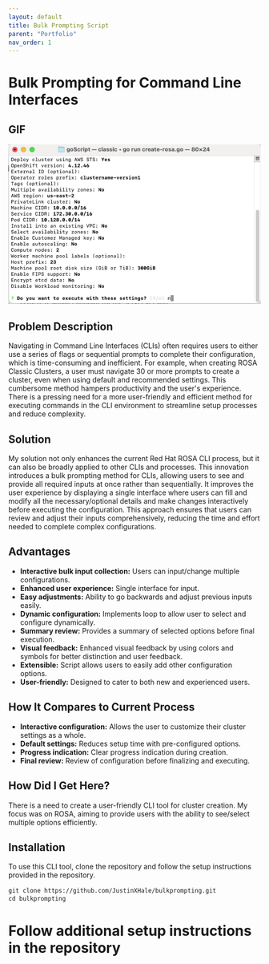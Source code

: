 ```yaml
---
layout: default
title: Bulk Prompting Script
parent: "Portfolio"
nav_order: 1
---
```


# Bulk Prompting for Command Line Interfaces

## GIF
![Bulk Prompting Demo Gif](/portfolio/bulk-prompting-script/assets/july31-readme-gif.gif)

## Problem Description

Navigating in Command Line Interfaces (CLIs) often requires users to either use a series of flags or sequential prompts to complete their configuration, which is time-consuming and inefficient. For example, when creating ROSA Classic Clusters, a user must navigate 30 or more prompts to create a cluster, even when using default and recommended settings. This cumbersome method hampers productivity and the user's experience. There is a pressing need for a more user-friendly and efficient method for executing commands in the CLI environment to streamline setup processes and reduce complexity.

## Solution

My solution not only enhances the current Red Hat ROSA CLI process, but it can also be broadly applied to other CLIs and processes. This innovation introduces a bulk prompting method for CLIs, allowing users to see and provide all required inputs at once rather than sequentially. It improves the user experience by displaying a single interface where users can fill and modify all the necessary/optional details and make changes interactively before executing the configuration. This approach ensures that users can review and adjust their inputs comprehensively, reducing the time and effort needed to complete complex configurations.

## Advantages

- **Interactive bulk input collection:** Users can input/change multiple configurations.
- **Enhanced user experience:** Single interface for input.
- **Easy adjustments:** Ability to go backwards and adjust previous inputs easily.
- **Dynamic configuration:** Implements loop to allow user to select and configure dynamically.
- **Summary review:** Provides a summary of selected options before final execution.
- **Visual feedback:** Enhanced visual feedback by using colors and symbols for better distinction and user feedback.
- **Extensible:** Script allows users to easily add other configuration options.
- **User-friendly:** Designed to cater to both new and experienced users.

## How It Compares to Current Process

- **Interactive configuration:** Allows the user to customize their cluster settings as a whole.
- **Default settings:** Reduces setup time with pre-configured options.
- **Progress indication:** Clear progress indication during creation.
- **Final review:** Review of configuration before finalizing and executing.

## How Did I Get Here?

There is a need to create a user-friendly CLI tool for cluster creation. My focus was on ROSA, aiming to provide users with the ability to see/select multiple options efficiently.

## Installation

To use this CLI tool, clone the repository and follow the setup instructions provided in the repository.

```
git clone https://github.com/JustinXHale/bulkprompting.git
cd bulkprompting
```
# Follow additional setup instructions in the repository
